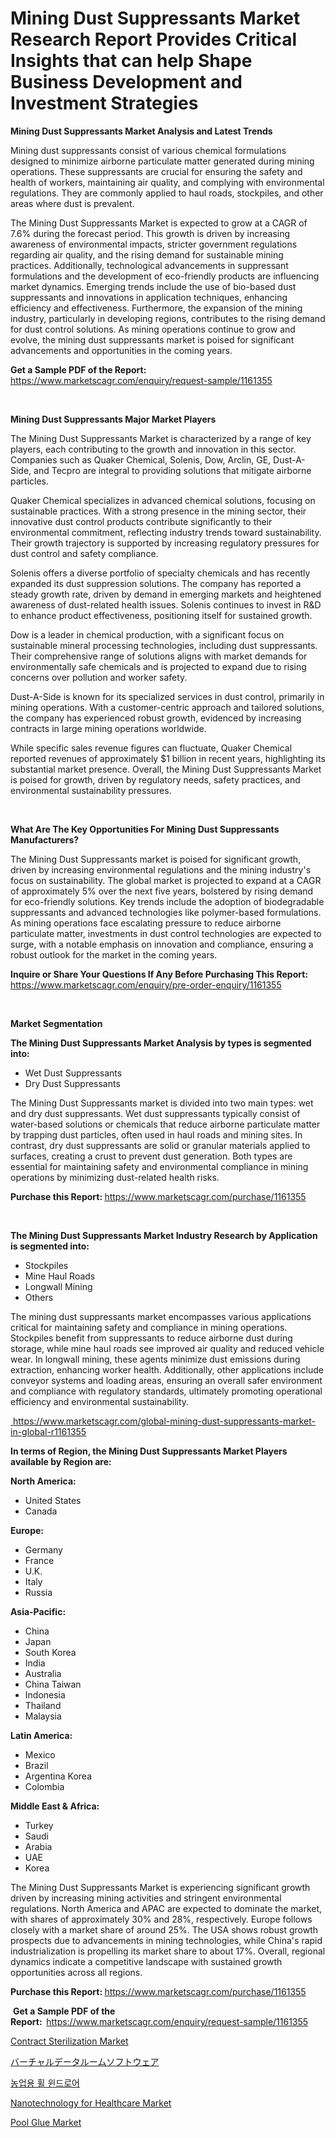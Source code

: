 <p><h1>Mining Dust Suppressants Market Research Report Provides Critical Insights that can help Shape Business Development and Investment Strategies</h1></p><p><strong>Mining Dust Suppressants Market Analysis and Latest Trends</strong></p>
<p><p>Mining dust suppressants consist of various chemical formulations designed to minimize airborne particulate matter generated during mining operations. These suppressants are crucial for ensuring the safety and health of workers, maintaining air quality, and complying with environmental regulations. They are commonly applied to haul roads, stockpiles, and other areas where dust is prevalent.</p><p>The Mining Dust Suppressants Market is expected to grow at a CAGR of 7.6% during the forecast period. This growth is driven by increasing awareness of environmental impacts, stricter government regulations regarding air quality, and the rising demand for sustainable mining practices. Additionally, technological advancements in suppressant formulations and the development of eco-friendly products are influencing market dynamics. Emerging trends include the use of bio-based dust suppressants and innovations in application techniques, enhancing efficiency and effectiveness. Furthermore, the expansion of the mining industry, particularly in developing regions, contributes to the rising demand for dust control solutions. As mining operations continue to grow and evolve, the mining dust suppressants market is poised for significant advancements and opportunities in the coming years.</p></p>
<p><strong>Get a Sample PDF of the Report:&nbsp;</strong> <a href="https://www.marketscagr.com/enquiry/request-sample/1161355">https://www.marketscagr.com/enquiry/request-sample/1161355</a></p>
<p>&nbsp;</p>
<p><strong>Mining Dust Suppressants Major Market Players</strong></p>
<p><p>The Mining Dust Suppressants Market is characterized by a range of key players, each contributing to the growth and innovation in this sector. Companies such as Quaker Chemical, Solenis, Dow, Arclin, GE, Dust-A-Side, and Tecpro are integral to providing solutions that mitigate airborne particles.</p><p>Quaker Chemical specializes in advanced chemical solutions, focusing on sustainable practices. With a strong presence in the mining sector, their innovative dust control products contribute significantly to their environmental commitment, reflecting industry trends toward sustainability. Their growth trajectory is supported by increasing regulatory pressures for dust control and safety compliance.</p><p>Solenis offers a diverse portfolio of specialty chemicals and has recently expanded its dust suppression solutions. The company has reported a steady growth rate, driven by demand in emerging markets and heightened awareness of dust-related health issues. Solenis continues to invest in R&D to enhance product effectiveness, positioning itself for sustained growth.</p><p>Dow is a leader in chemical production, with a significant focus on sustainable mineral processing technologies, including dust suppressants. Their comprehensive range of solutions aligns with market demands for environmentally safe chemicals and is projected to expand due to rising concerns over pollution and worker safety.</p><p>Dust-A-Side is known for its specialized services in dust control, primarily in mining operations. With a customer-centric approach and tailored solutions, the company has experienced robust growth, evidenced by increasing contracts in large mining operations worldwide.</p><p>While specific sales revenue figures can fluctuate, Quaker Chemical reported revenues of approximately $1 billion in recent years, highlighting its substantial market presence. Overall, the Mining Dust Suppressants Market is poised for growth, driven by regulatory needs, safety practices, and environmental sustainability pressures.</p></p>
<p>&nbsp;</p>
<p><strong>What Are The Key Opportunities For Mining Dust Suppressants Manufacturers?</strong></p>
<p><p>The Mining Dust Suppressants market is poised for significant growth, driven by increasing environmental regulations and the mining industry's focus on sustainability. The global market is projected to expand at a CAGR of approximately 5% over the next five years, bolstered by rising demand for eco-friendly solutions. Key trends include the adoption of biodegradable suppressants and advanced technologies like polymer-based formulations. As mining operations face escalating pressure to reduce airborne particulate matter, investments in dust control technologies are expected to surge, with a notable emphasis on innovation and compliance, ensuring a robust outlook for the market in the coming years.</p></p>
<p><strong>Inquire or Share Your Questions If Any Before Purchasing This Report:</strong> <a href="https://www.marketscagr.com/enquiry/pre-order-enquiry/1161355">https://www.marketscagr.com/enquiry/pre-order-enquiry/1161355</a></p>
<p>&nbsp;</p>
<p><strong>Market Segmentation</strong></p>
<p><strong>The Mining Dust Suppressants Market Analysis by types is segmented into:</strong></p>
<p><ul><li>Wet Dust Suppressants</li><li>Dry Dust Suppressants</li></ul></p>
<p><p>The Mining Dust Suppressants market is divided into two main types: wet and dry dust suppressants. Wet dust suppressants typically consist of water-based solutions or chemicals that reduce airborne particulate matter by trapping dust particles, often used in haul roads and mining sites. In contrast, dry dust suppressants are solid or granular materials applied to surfaces, creating a crust to prevent dust generation. Both types are essential for maintaining safety and environmental compliance in mining operations by minimizing dust-related health risks.</p></p>
<p><strong>Purchase this Report:&nbsp;</strong><a href="https://www.marketscagr.com/purchase/1161355">https://www.marketscagr.com/purchase/1161355</a></p>
<p>&nbsp;</p>
<p><strong>The Mining Dust Suppressants Market Industry Research by Application is segmented into:</strong></p>
<p><ul><li>Stockpiles</li><li>Mine Haul Roads</li><li>Longwall Mining</li><li>Others</li></ul></p>
<p><p>The mining dust suppressants market encompasses various applications critical for maintaining safety and compliance in mining operations. Stockpiles benefit from suppressants to reduce airborne dust during storage, while mine haul roads see improved air quality and reduced vehicle wear. In longwall mining, these agents minimize dust emissions during extraction, enhancing worker health. Additionally, other applications include conveyor systems and loading areas, ensuring an overall safer environment and compliance with regulatory standards, ultimately promoting operational efficiency and environmental sustainability.</p></p>
<p><a href="https://www.marketscagr.com/global-mining-dust-suppressants-market-in-global-r1161355">&nbsp;https://www.marketscagr.com/global-mining-dust-suppressants-market-in-global-r1161355</a></p>
<p><strong>In terms of Region, the Mining Dust Suppressants Market Players available by Region are:</strong></p>
<p>
    <p> <strong> North America: </strong>
        <ul>
            <li>United States</li>
            <li>Canada</li>
        </ul>
        </p> 
    <p> <strong> Europe: </strong>
        <ul>
            <li>Germany</li>
            <li>France</li>
            <li>U.K.</li>
            <li>Italy</li>
            <li>Russia</li>
        </ul>
        </p> 
    <p> <strong> Asia-Pacific: </strong>
        <ul>
            <li>China</li>
            <li>Japan</li>
            <li>South Korea</li>
            <li>India</li>
            <li>Australia</li>
            <li>China Taiwan</li>
            <li>Indonesia</li>
            <li>Thailand</li>
            <li>Malaysia</li>
        </ul>
        </p> 
    <p> <strong> Latin America: </strong>
        <ul>
            <li>Mexico</li>
            <li>Brazil</li>
            <li>Argentina Korea</li>
            <li>Colombia</li>
        </ul>
        </p> 
    <p> <strong> Middle East & Africa: </strong>
        <ul>
            <li>Turkey</li>
            <li>Saudi</li>
            <li>Arabia</li>
            <li>UAE</li>
            <li>Korea</li>
        </ul>
    </p>
    </p>
<p><p>The Mining Dust Suppressants Market is experiencing significant growth driven by increasing mining activities and stringent environmental regulations. North America and APAC are expected to dominate the market, with shares of approximately 30% and 28%, respectively. Europe follows closely with a market share of around 25%. The USA shows robust growth prospects due to advancements in mining technologies, while China's rapid industrialization is propelling its market share to about 17%. Overall, regional dynamics indicate a competitive landscape with sustained growth opportunities across all regions.</p></p>
<p><strong>Purchase this Report: </strong><a href="https://www.marketscagr.com/purchase/1161355">https://www.marketscagr.com/purchase/1161355</a></p>
<p>&nbsp;<strong>Get a Sample PDF of the Report:&nbsp;&nbsp;</strong><a href="https://www.marketscagr.com/enquiry/request-sample/1161355">https://www.marketscagr.com/enquiry/request-sample/1161355</a></p>
<p><strong></strong></p>
<p><p><a href="https://www.linkedin.com/pulse/contract-sterilization-market-global-share-ranking-overall-mhflf?trackingId=VN1WcH4bT3S2JrZ8Bv87SQ%3D%3D">Contract Sterilization Market</a></p><p><a href="https://medium.com/@hbhussain/virtual-data-room-software-market-%E3%81%AF-%E3%82%B3%E3%82%B9%E3%83%88%E7%AE%A1%E7%90%86%E3%81%A8%E5%8A%B9%E7%8E%87%E5%90%91%E4%B8%8A%E3%82%92%E5%84%AA%E5%85%88%E3%81%97%E3%81%BE%E3%81%99-%E3%81%95%E3%82%89%E3%81%AB-%E5%A0%B1%E5%91%8A%E6%9B%B8%E3%81%AF%E5%B8%82%E5%A0%B4%E3%81%AE%E9%9C%80%E8%A6%81%E9%9D%A2%E3%81%A8%E4%BE%9B%E7%B5%A6%E9%9D%A2%E3%81%AE%E4%B8%A1%E6%96%B9%E3%82%92%E3%82%AB%E3%83%90%E3%83%BC%E3%81%97%E3%81%A6%E3%81%84%E3%81%BE%E3%81%99-virtual-data-a5333f858fcd">バーチャルデータルームソフトウェア</a></p><p><a href="https://medium.com/@philipwolf44/%EA%B8%80%EB%A1%9C%EB%B2%8C-%EB%86%8D%EC%97%85-%ED%9C%A0-%EC%9C%88%EB%93%9C%EB%A1%9C%EC%9B%8C-%EC%8B%9C%EC%9E%A5-%EA%B8%B0%ED%9A%8C%EC%99%80-%EC%8B%9C%EC%9E%A5-%EA%B3%BC%EC%A0%9C-2024-2031-77ae47b0eefb">농업용 휠 윈드로어</a></p><p><a href="https://www.linkedin.com/pulse/why-should-you-invest-nanotechnology-healthcare-market-trends-2exqf?trackingId=zWlrlYiiT2C15uPopMitRA%3D%3D">Nanotechnology for Healthcare Market</a></p><p><a href="https://issuu.com/reportprime-2/docs/pool-glue-market-size-2030.pptx_34cf77705df51a">Pool Glue Market</a></p></p>